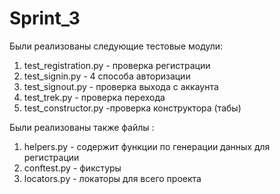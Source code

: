 # Sprint_3
Были реализованы следующие тестовые модули:

1) test_registration.py - проверка регистрации
2) test_signin.py - 4 способа авторизации
2) test_signout.py - проверка выхода с аккаунта 
3) test_trek.py - проверка перехода
4) test_constructor.py -проверка конструктора (табы)



Были реализованы также файлы :
1) helpers.py - содержит функции по генерации данных для регистрации
2) conftest.py - фикстуры 
3) locators.py - локаторы для всего проекта 
